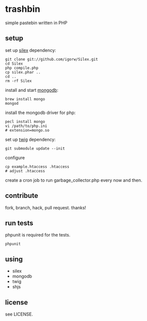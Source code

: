 # trashbin

simple pastebin written in PHP

## setup

set up [silex](https://github.com/igorw/Silex) dependency:

    git clone git://github.com/igorw/Silex.git
    cd Silex
    php compile.php
    cp silex.phar ..
    cd ..
    rm -rf Silex

install and start [mongodb](http://www.mongodb.org):

    brew install mongo
    mongod

install the mongodb driver for php:

    pecl install mongo
    vi /path/to/php.ini
    # extension=mongo.so

set up [twig](http://www.twig-project.org) dependency:

    git submodule update --init

configure

    cp example.htaccess .htaccess
    # adjust .htaccess

create a cron job to run garbage_collector.php every now and then.

## contribute

fork, branch, hack, pull request. thanks!

## run tests

phpunit is required for the tests.

    phpunit

## using

* silex
* mongodb
* twig
* shjs

## license

see LICENSE.
